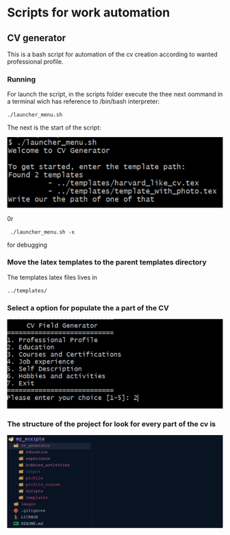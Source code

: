 # Scripts for work automation

## CV generator

This is a bash script for automation of the cv creation according to wanted professional profile.

### Running
For launch the script, in the scripts folder execute the thee next oommand in a terminal wich has reference to /bin/bash interpreter:
```
./launcher_menu.sh

```
The next is the start of the script:

![Launncher](./images/launcher.png)

0r

```
 ./launcher_menu.sh -x
```
for debugging

### Move the latex templates to the parent templates directory
The templates latex files lives in
```
../templates/
```

### Select a option for populate the a part of the CV

![Menu selection](./images/menu_selection.png)

### The structure of the project for look for every part of the cv is

![project structure](./images/project_structure.png)